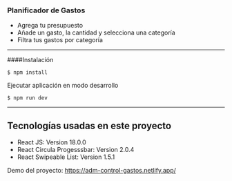 ### Planificador de Gastos

- Agrega tu presupuesto
- Añade un gasto, la cantidad y selecciona una categoría
- Filtra tus gastos por categoría

-------------

####Instalación

`$ npm install`

Ejecutar aplicación en modo desarrollo

`$ npm run dev`

-------------

## Tecnologías usadas en este proyecto

* React JS: Version 18.0.0 
* React Circula Progesssbar: Version 2.0.4
* React Swipeable List: Version 1.5.1

Demo del proyecto:
https://adm-control-gastos.netlify.app/


